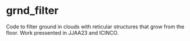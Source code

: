 # grnd_filter
Code to filter ground in clouds with reticular structures that grow from the floor.
Work pressented in JJAA23 and ICINCO.
